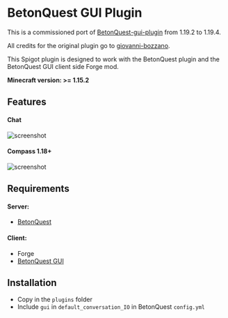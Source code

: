 # BetonQuest GUI Plugin

This is a commissioned port of [BetonQuest-gui-plugin](https://github.com/giovanni-bozzano/betonquest-gui-plugin) from 1.19.2 to 1.19.4.

All credits for the original plugin go to [giovanni-bozzano](https://github.com/giovanni-bozzano/).


This Spigot plugin is designed to work with the BetonQuest plugin and the BetonQuest GUI client side Forge mod.

**Minecraft version: >= 1.15.2**

## Features
#### Chat
![screenshot](../master/images/demo.png?raw=true)

#### Compass 1.18+
![screenshot](../master/images/compassdemo.png?raw=true)

## Requirements
#### Server:
* [BetonQuest](https://www.spigotmc.org/resources/betonquest.2117/)
#### Client:
* Forge
* [BetonQuest GUI](https://github.com/MommyHeather/betonquest-gui-1.19.4/releases)

## Installation
* Copy in the ```plugins``` folder
* Include ```gui``` in ```default_conversation_IO``` in BetonQuest ```config.yml```
